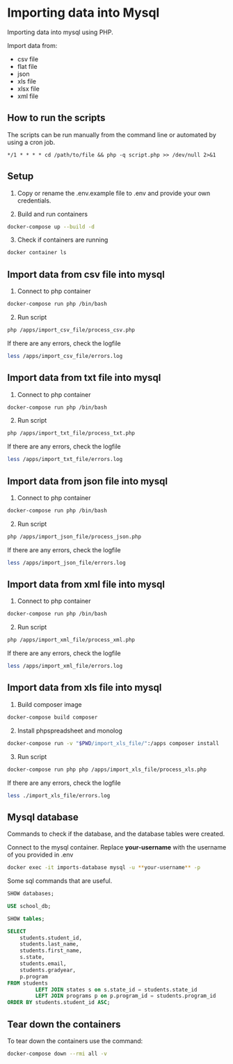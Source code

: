 # Importing data into Mysql

Importing data into mysql using PHP.

Import data from:
- csv file
- flat file
- json
- xls file
- xlsx file
- xml file

## How to run the scripts

The scripts can be run manually from the command line or automated by using a cron job.

`*/1 * * * * cd /path/to/file && php -q script.php >> /dev/null 2>&1`

## Setup

1. Copy or rename the .env.example file to .env and provide your own credentials.

2. Build and run containers

```bash
docker-compose up --build -d
```

3. Check if containers are running

```bash
docker container ls
```

## Import data from csv file into mysql

1. Connect to php container

```bash
docker-compose run php /bin/bash
```

2. Run script

```bash
php /apps/import_csv_file/process_csv.php
```

If there are any errors, check the logfile

```bash
less /apps/import_csv_file/errors.log
```

## Import data from txt file into mysql

1. Connect to php container

```bash
docker-compose run php /bin/bash
```

2. Run script

```bash
php /apps/import_txt_file/process_txt.php
```

If there are any errors, check the logfile

```bash
less /apps/import_txt_file/errors.log
```

## Import data from json file into mysql

1. Connect to php container

```bash
docker-compose run php /bin/bash
```

2. Run script

```bash
php /apps/import_json_file/process_json.php
```

If there are any errors, check the logfile

```bash
less /apps/import_json_file/errors.log
```

## Import data from xml file into mysql

1. Connect to php container

```bash
docker-compose run php /bin/bash
```

2. Run script

```bash
php /apps/import_xml_file/process_xml.php
```

If there are any errors, check the logfile

```bash
less /apps/import_xml_file/errors.log
```

## Import data from xls file into mysql

1. Build composer image

```bash
docker-compose build composer
```

2. Install phpspreadsheet and monolog

```bash
docker-compose run -v "$PWD/import_xls_file/":/apps composer install
```

3. Run script

```bash
docker-compose run php php /apps/import_xls_file/process_xls.php
```

If there are any errors, check the logfile

```bash
less ./import_xls_file/errors.log
```

## Mysql database

Commands to check if the database, and the database tables were created.

Connect to the mysql container. Replace **your-username** with the username of you provided in .env 

```bash
docker exec -it imports-database mysql -u **your-username** -p
```

Some sql commands that are useful.

```sql
SHOW databases;
```

```sql
USE school_db;
```

```sql
SHOW tables;
```

```sql
SELECT
    students.student_id,
    students.last_name,
    students.first_name,
    s.state,
    students.email,
    students.gradyear,
    p.program
FROM students
         LEFT JOIN states s on s.state_id = students.state_id
         LEFT JOIN programs p on p.program_id = students.program_id
ORDER BY students.student_id ASC;
```

## Tear down the containers

To tear down the containers use the command:

```bash
docker-compose down --rmi all -v
```